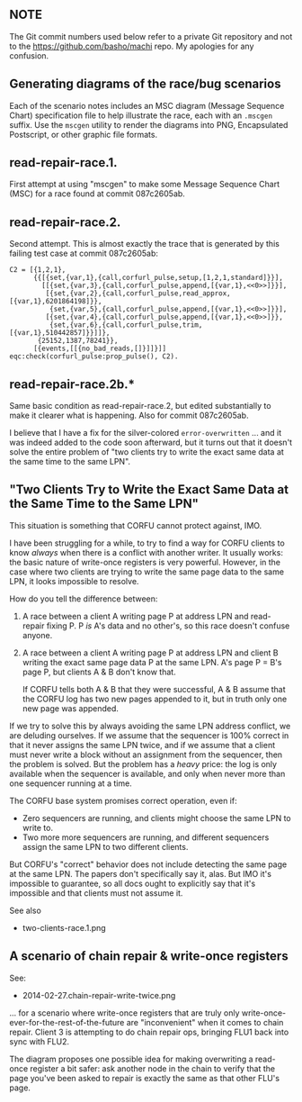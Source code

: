 ## NOTE

The Git commit numbers used below refer to a private Git
repository and not to the https://github.com/basho/machi repo.  My
apologies for any confusion.

## Generating diagrams of the race/bug scenarios

Each of the scenario notes includes an MSC diagram
(Message Sequence Chart) specification file
to help illustrate the race, each with an `.mscgen` suffix.  Use the
`mscgen` utility to render the diagrams into PNG, Encapsulated Postscript,
or other graphic file formats.

## read-repair-race.1.

First attempt at using "mscgen" to make some Message Sequence
Chart (MSC) for a race found at commit 087c2605ab.


## read-repair-race.2.

Second attempt.  This is almost exactly the trace that is
generated by this failing test case at commit 087c2605ab:

    C2 = [{1,2,1},
          {{[{set,{var,1},{call,corfurl_pulse,setup,[1,2,1,standard]}}],
            [[{set,{var,3},{call,corfurl_pulse,append,[{var,1},<<0>>]}}],
             [{set,{var,2},{call,corfurl_pulse,read_approx,[{var,1},6201864198]}},
              {set,{var,5},{call,corfurl_pulse,append,[{var,1},<<0>>]}}],
             [{set,{var,4},{call,corfurl_pulse,append,[{var,1},<<0>>]}},
              {set,{var,6},{call,corfurl_pulse,trim,[{var,1},510442857]}}]]},
           {25152,1387,78241}},
          [{events,[[{no_bad_reads,[]}]]}]]
    eqc:check(corfurl_pulse:prop_pulse(), C2).

## read-repair-race.2b.*

Same basic condition as read-repair-race.2, but edited
substantially to make it clearer what is happening.
Also for commit 087c2605ab.

I believe that I have a fix for the silver-colored
`error-overwritten` ... and it was indeed added to the code soon
afterward, but it turns out that it doesn't solve the entire problem
of "two clients try to write the exact same data at the same time to
the same LPN".


## "Two Clients Try to Write the Exact Same Data at the Same Time to the Same LPN"

This situation is something that CORFU cannot protect against, IMO.

I have been struggling for a while, to try to find a way for CORFU
clients to know *always* when there is a conflict with another
writer.  It usually works: the basic nature of write-once registers is
very powerful.  However, in the case where two clients are trying to
write the same page data to the same LPN, it looks impossible to
resolve.

How do you tell the difference between:

1. A race between a client A writing page P at address LPN and
   read-repair fixing P.  P *is* A's data and no other's, so this race
   doesn't confuse anyone.

1. A race between a client A writing page P at address LPN and client
   B writing the exact same page data P at the same LPN.
   A's page P = B's page P, but clients A & B don't know that.

   If CORFU tells both A & B that they were successful, A & B assume
   that the CORFU log has two new pages appended to it, but in truth
   only one new page was appended.

If we try to solve this by always avoiding the same LPN address
conflict, we are deluding ourselves.  If we assume that the sequencer
is 100% correct in that it never assigns the same LPN twice, and if we
assume that a client must never write a block without an assignment
from the sequencer, then the problem is solved.  But the problem has a
_heavy_ price: the log is only available when the sequencer is
available, and only when never more than one sequencer running at a
time.

The CORFU base system promises correct operation, even if:

* Zero sequencers are running, and clients might choose the same LPN
  to write to.
* Two more more sequencers are running, and different sequencers
  assign the same LPN to two different clients.

But CORFU's "correct" behavior does not include detecting the same
page at the same LPN.  The papers don't specifically say it, alas.
But IMO it's impossible to guarantee, so all docs ought to explicitly
say that it's impossible and that clients must not assume it.

See also
* two-clients-race.1.png

## A scenario of chain repair & write-once registers

See:
* 2014-02-27.chain-repair-write-twice.png

... for a scenario where write-once registers that are truly only
write-once-ever-for-the-rest-of-the-future are "inconvenient" when it
comes to chain repair.  Client 3 is attempting to do chain repair ops,
bringing FLU1 back into sync with FLU2.

The diagram proposes one possible idea for making overwriting a
read-once register a bit safer: ask another node in the chain to
verify that the page you've been asked to repair is exactly the same
as that other FLU's page.

